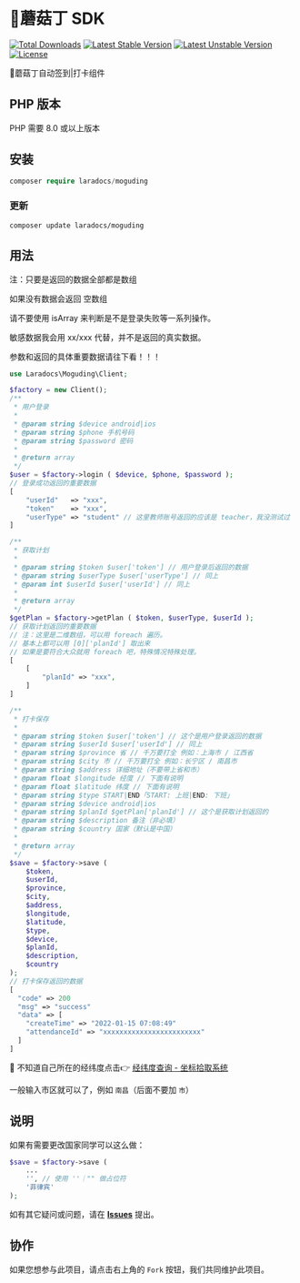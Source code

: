 # 🍄蘑菇丁 SDK
[![Total Downloads](https://poser.pugx.org/laradocs/moguding/d/total.svg)](https://packagist.org/packages/laradocs/moguding)
[![Latest Stable Version](https://poser.pugx.org/laradocs/moguding/v/stable.svg)](https://packagist.org/packages/laradocs/moguding)
[![Latest Unstable Version](https://poser.pugx.org/laradocs/moguding/v/unstable.svg)](https://packagist.org/packages/laradocs/moguding)
[![License](https://poser.pugx.org/laradocs/moguding/license.svg)](https://packagist.org/packages/laradocs/moguding)

🍄蘑菇丁自动签到|打卡组件

## PHP 版本
PHP 需要 8.0 或以上版本

## 安装

```php
composer require laradocs/moguding
```

### 更新

```
composer update laradocs/moguding
```

## 用法

注：只要是返回的数据全部都是数组

如果没有数据会返回 空数组

请不要使用 isArray 来判断是不是登录失败等一系列操作。

敏感数据我会用 xx/xxx 代替，并不是返回的真实数据。

参数和返回的具体重要数据请往下看！！！


```php
use Laradocs\Moguding\Client;

$factory = new Client();
/**
 * 用户登录
 * 
 * @param string $device android|ios
 * @param string $phone 手机号码
 * @param string $password 密码
 * 
 * @return array
 */
$user = $factory->login ( $device, $phone, $password );
// 登录成功返回的重要数据
[
    "userId"   => "xxx",
    "token"    => "xxx",
    "userType" => "student" // 这里教师账号返回的应该是 teacher，我没测试过
]

/**
 * 获取计划
 * 
 * @param string $token $user['token'] // 用户登录后返回的数据
 * @param string $userType $user['userType'] // 同上
 * @param int $userId $user['userId'] // 同上
 * 
 * @return array
 */
$getPlan = $factory->getPlan ( $token, $userType, $userId );
// 获取计划返回的重要数据
// 注：这里是二维数组，可以用 foreach 遍历。
// 基本上都可以用 [0]['planId'] 取出来
// 如果是要符合大众就用 foreach 吧，特殊情况特殊处理。
[
    [
        "planId" => "xxx",
    ]
]

/**
 * 打卡保存
 * 
 * @param string $token $user['token'] // 这个是用户登录返回的数据
 * @param string $userId $user['userId'] // 同上
 * @param string $province 省 // 千万要打全 例如：上海市 / 江西省
 * @param string $city 市 // 千万要打全 例如：长宁区 / 南昌市
 * @param string $address 详细地址（不要带上省和市）
 * @param float $longitude 经度 // 下面有说明
 * @param float $latitude 纬度 // 下面有说明
 * @param string $type START|END「START: 上班|END: 下班」
 * @param string $device android|ios
 * @param string $planId $getPlan['planId'] // 这个是获取计划返回的
 * @param string $description 备注（非必填）
 * @param string $country 国家（默认是中国）
 * 
 * @return array
 */
$save = $factory->save (
    $token,
    $userId,
    $province,
    $city,
    $address,
    $longitude,
    $latitude,
    $type,
    $device,
    $planId,
    $description,
    $country
);
// 打卡保存返回的数据
[
  "code" => 200
  "msg" => "success"
  "data" => [
    "createTime" => "2022-01-15 07:08:49"
    "attendanceId" => "xxxxxxxxxxxxxxxxxxxxxxxx"
  ]
]
```

 📍 不知道自己所在的经纬度点击👉 [经纬度查询 - 坐标拾取系统](https://jingweidu.bmcx.com)

一般输入市区就可以了，例如 `南昌`（后面不要加 `市`）

## 说明

如果有需要更改国家同学可以这么做：

```php
$save = $factory->save (
    ...
    '', // 使用 ''｜"" 做占位符
    '菲律宾'
);
```

如有其它疑问或问题，请在 **[Issues](https://github.com/laradocs/php-moguding-sdk/issues)** 提出。

## 协作

如果您想参与此项目，请点击右上角的 `Fork` 按钮，我们共同维护此项目。

